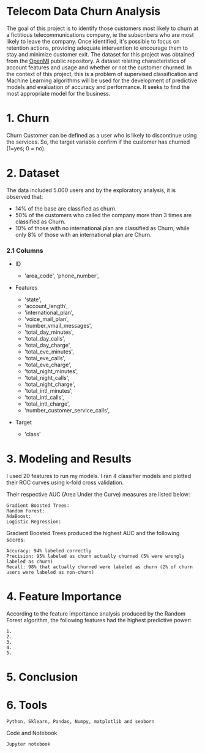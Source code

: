 # Telecom Data Churn Analysis

   The goal of this project is to identify those customers most likely to churn at a fictitious telecommunications company, ie the subscribers who are most likely to leave the company. Once identified, it's possible to focus on retention actions, providing adequate intervention to encourage them to stay and minimize customer exit. The dataset for this project was obtained from the [OpenMl](https://www.openml.org/d/40701) public repository. A dataset relating characteristics of account features and usage and whether or not the customer churned. In the context of this project, this is a problem of supervised classification and Machine Learning algorithms will be used for the development of predictive models and evaluation of accuracy and performance. It seeks to find the most appropriate model for the business.

# 1. Churn

  Churn Customer can be defined as a user who is likely to discontinue using the services.  So, the target variable confirm if the customer has churned (1=yes; 0 = no).

# 2. Dataset

   The data included 5.000 users and by the exploratory analysis, it is observed that:

   * 14% of the base are classified as churn.
   * 50% of the customers who called the company more than 3 times are classified as Churn.
   * 10% of those with no international plan are classified as Churn, while only 8% of those with an international plan are Churn.
   
  ### 2.1 Columns
   
   * ID 
      * 'area_code', 'phone_number',


   * Features 
      * 'state',
      * 'account_length', 
      * 'international_plan', 
      * 'voice_mail_plan', 
      * 'number_vmail_messages',     
      * 'total_day_minutes', 
      * 'total_day_calls', 
      * 'total_day_charge',
      * 'total_eve_minutes', 
      * 'total_eve_calls', 
      * 'total_eve_charge',
      * 'total_night_minutes',
      * 'total_night_calls', 
      * 'total_night_charge',
      * 'total_intl_minutes', 
      * 'total_intl_calls', 
      * 'total_intl_charge',
      * 'number_customer_service_calls', 

   * Target
      * 'class'
    
# 3. Modeling and Results

I used 20 features to run my models. I ran 4 classifier models and plotted their ROC curves using k-fold cross validation. 

Their respective AUC (Area Under the Curve) measures are listed below:
    
    Gradient Boosted Trees:
    Random Forest:    
    AdaBoost:
    Logistic Regression: 

Gradient Boosted Trees produced the highest AUC and the following scores:

    Accuracy: 94% labeled correctly
    Precision: 95% labeled as churn actually churned (5% were wrongly labeled as churn)
    Recall: 98% that actually churned were labeled as churn (2% of churn users were labeled as non-churn)
    
    
 # 4. Feature Importance

According to the feature importance analysis produced by the Random Forest algorithm, the following features had the highest predictive power:

    1.
    2.
    3.
    4.
    5.
    
# 5. Conclusion



# 6. Tools

    Python, Sklearn, Pandas, Numpy, matplotlib and seaborn

Code and Notebook

    Jupyter notebook
